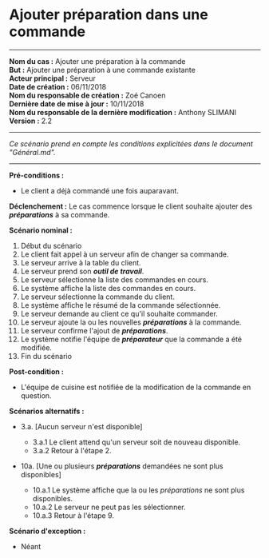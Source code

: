 # Ajouter préparation dans une commande

---

**Nom du cas :** Ajouter une préparation à la commande  
**But :** Ajouter une préparation à une commande existante  
**Acteur principal :** Serveur  
**Date de création :** 06/11/2018  
**Nom du responsable de création :** Zoé Canoen  
**Dernière date de mise à jour :** 10/11/2018  
**Nom du responsable de la dernière modification :** Anthony SLIMANI  
**Version :** 2.2

---

*Ce scénario prend en compte les conditions explicitées dans le document "Général.md".*

------

**Pré-conditions :**
- Le client a déjà commandé une fois auparavant.  

**Déclenchement :** Le cas commence lorsque le client souhaite ajouter des ***préparations*** à sa commande.

**Scénario nominal :**  

1. Début du scénario
2. Le client fait appel à un serveur afin de changer sa commande.  
3. Le serveur arrive à la table du client.  
4. Le serveur prend son  ***outil de travail***.  
5. Le serveur sélectionne la liste des commandes en cours.  
6. Le système affiche la liste des commandes en cours.  
7. Le serveur sélectionne la commande du client.  
8. Le système affiche le résumé de la commande sélectionnée.  
9. Le serveur demande au client ce qu'il souhaite commander.
10. Le serveur ajoute la ou les nouvelles ***préparations*** à la commande.  
11. Le serveur confirme l'ajout de ***préparations***.  
12. Le système notifie l'équipe de ***préparateur*** que la commande a été modifiée.
13. Fin du scénario

**Post-condition :**
- L'équipe de cuisine est notifiée de la modification de la commande en question.  

**Scénarios alternatifs :**
- 3.a. [Aucun serveur n'est disponible]
  - 3.a.1 Le client attend qu'un serveur soit de nouveau disponible.
  - 3.a.2 Retour à l'étape 2.

- 10a. [Une ou plusieurs ***préparations*** demandées ne sont plus disponibles]
  - 10.a.1 Le système affiche que la ou les *préparations* ne sont plus disponibles.
  - 10.a.2 Le serveur ne peut pas les sélectionner.
  - 10.a.3 Retour à l'étape 9.

**Scénario d'exception :**
- Néant



